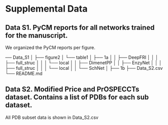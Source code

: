# Supplemental Data 

## Data S1. PyCM reports for all networks trained for the manuscript. 

We organized the PyCM reports per figure.

── Data_S1
│   ├── figure2
│   └── table1
│       ├── 1a
│       │   ├── DeepFRI
│       │   │   ├── full_struc
│       │   │   └── local
│       │   ├── DimenetPP
│       │   ├── EnzyNet
│       │   │   ├── full_struc
│       │   │   └── local
│       │   └── SchNet
│       ├── 1b
├── Data_S2.csv
└── README.md


## Data S2. Modified Price and PrOSPECCTs dataset. Contains a list of PDBs for each sub dataset.  

All PDB subset data is shown in Data_S2.csv